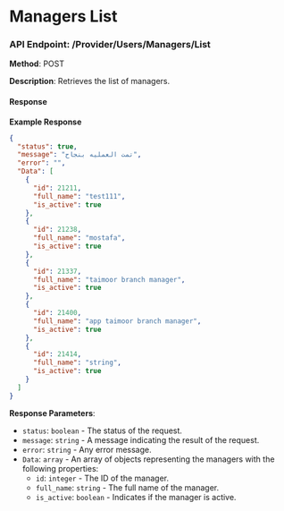 # Managers List
### API Endpoint: /Provider/Users/Managers/List

**Method**: POST

**Description**: Retrieves the list of managers.

#### Response

**Example Response**

```json
{
  "status": true,
  "message": "تمت العمليه بنجاح",
  "error": "",
  "Data": [
    {
      "id": 21211,
      "full_name": "test111",
      "is_active": true
    },
    {
      "id": 21238,
      "full_name": "mostafa",
      "is_active": true
    },
    {
      "id": 21337,
      "full_name": "taimoor branch manager",
      "is_active": true
    },
    {
      "id": 21400,
      "full_name": "app taimoor branch manager",
      "is_active": true
    },
    {
      "id": 21414,
      "full_name": "string",
      "is_active": true
    }
  ]
}
```

**Response Parameters**:

- `status`: `boolean` - The status of the request.
- `message`: `string` - A message indicating the result of the request.
- `error`: `string` - Any error message.
- `Data`: `array` - An array of objects representing the managers with the following properties:
  - `id`: `integer` - The ID of the manager.
  - `full_name`: `string` - The full name of the manager.
  - `is_active`: `boolean` - Indicates if the manager is active.

